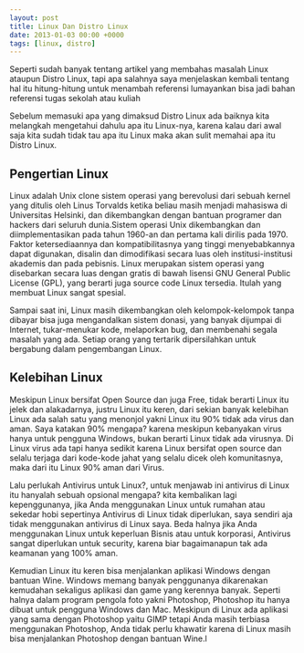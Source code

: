 ```yaml
---
layout: post
title: Linux Dan Distro Linux
date: 2013-01-03 00:00 +0000
tags: [linux, distro]
---
```


Seperti sudah banyak tentang artikel yang membahas masalah Linux ataupun Distro Linux, tapi apa salahnya saya menjelaskan kembali tentang hal itu hitung-hitung untuk menambah referensi lumayankan bisa jadi bahan referensi tugas sekolah atau kuliah

Sebelum memasuki apa yang dimaksud Distro Linux ada baiknya kita melangkah mengetahui dahulu apa itu Linux-nya, karena kalau dari awal saja kita sudah tidak tau apa itu Linux maka akan sulit memahai apa itu Distro Linux.

## Pengertian Linux

Linux adalah Unix clone sistem operasi yang berevolusi dari sebuah kernel yang ditulis oleh Linus Torvalds ketika beliau masih menjadi mahasiswa di Universitas Helsinki, dan dikembangkan dengan bantuan programer dan hackers dari seluruh dunia.Sistem operasi Unix dikembangkan dan diimplementasikan pada tahun 1960-an dan pertama kali dirilis pada 1970. Faktor ketersediaannya dan kompatibilitasnya yang tinggi menyebabkannya dapat digunakan, disalin dan dimodifikasi secara luas oleh institusi-institusi akademis dan pada pebisnis.
Linux merupakan sistem operasi yang disebarkan secara luas dengan gratis di bawah lisensi GNU General Public License (GPL), yang berarti juga source code Linux tersedia. Itulah yang membuat Linux sangat spesial.

Sampai saat ini, Linux masih dikembangkan oleh kelompok-kelompok tanpa dibayar bisa juga mengandalkan sistem donasi, yang banyak dijumpai di Internet, tukar-menukar kode, melaporkan bug, dan membenahi segala masalah yang ada. Setiap orang yang tertarik dipersilahkan untuk bergabung dalam pengembangan Linux.

## Kelebihan Linux

Meskipun Linux bersifat Open Source dan juga Free, tidak berarti Linux itu jelek dan alakadarnya, justru Linux itu keren, dari sekian banyak kelebihan Linux ada salah satu yang menonjol yakni Linux itu 90% tidak ada virus dan aman.
Saya katakan 90% mengapa? karena meskipun kebanyakan virus hanya untuk pengguna Windows, bukan berarti Linux tidak ada virusnya. Di Linux virus ada tapi hanya sedikit karena Linux bersifat open source dan selalu terjaga dari kode-kode jahat yang selalu dicek oleh komunitasnya, maka dari itu Linux 90% aman dari Virus.

Lalu perlukah Antivirus untuk Linux?, untuk menjawab ini antivirus di Linux itu hanyalah sebuah opsional mengapa? kita kembalikan lagi kepenggunanya, jika Anda menggunakan Linux untuk rumahan atau sekedar hobi sepertinya Antivirus di Linux tidak diperlukan, saya sendiri aja tidak menggunakan antivirus di Linux saya. Beda halnya jika Anda menggunakan Linux untuk keperluan Bisnis atau untuk korporasi, Antivirus sangat diperlukan untuk security, karena biar bagaimanapun tak ada keamanan yang 100% aman.

Kemudian Linux itu keren bisa menjalankan aplikasi Windows dengan bantuan Wine. Windows memang banyak penggunanya dikarenakan kemudahan sekaligus aplikasi dan game yang kerennya banyak. Seperti halnya dalam program pengola foto yakni Photoshop, Photoshop itu hanya dibuat untuk pengguna Windows dan Mac. Meskipun di Linux ada aplikasi yang sama dengan Photoshop yaitu GIMP tetapi Anda masih terbiasa menggunakan Photoshop, Anda tidak perlu khawatir karena di Linux masih bisa menjalankan Photoshop dengan bantuan Wine.l
